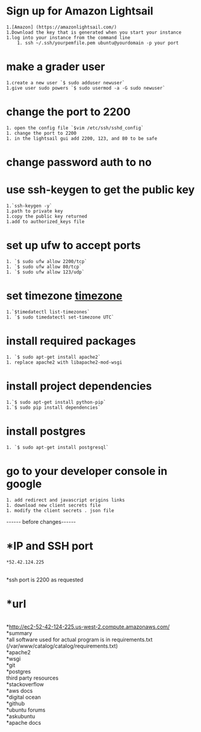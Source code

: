 
#  Sign up for Amazon Lightsail
	1.[Amazon] (https://amazonlightsail.com/)
	1.Download the key that is generated when you start your instance
	1.log into your instance from the command line
		1. ssh ~/.ssh/yourpemfile.pem ubuntu@yourdomain -p your port

#  make a grader user
	1.create a new user `$ sudo adduser newuser`
	1.give user sudo powers `$ sudo usermod -a -G sudo newuser`

#  change the port to 2200
	1. open the config file `$vim /etc/ssh/sshd_config`
	1. change the port to 2200
	1. in the lightsail gui add 2200, 123, and 80 to be safe

#  change password auth to no

#  use ssh-keygen to get the public key
	1.`ssh-keygen -y`
	1.path to private key
	1.copy the public key returned
	1.add to authorized_keys file

#  set up ufw to accept ports
	1. `$ sudo ufw allow 2200/tcp`
	1. `$ sudo ufw allow 80/tcp`
	1. `$ sudo ufw allow 123/udp`


#  set timezone  [timezone](https://forums.aws.amazon.com/thread.jspa?threadID=244253)
	1.`$timedatectl list-timezones`
	1. `$ sudo timedatectl set-timezone UTC`

#  install required packages
	1. `$ sudo apt-get install apache2`
	1. replace apache2 with libapache2-mod-wsgi


#  install project dependencies
	1.`$ sudo apt-get install python-pip`
	1.`$ sudo pip install dependencies`

#  install postgres
	1. `$ sudo apt-get install postgresql`

#  go to your developer console in google
	1. add redirect and javascript origins links
	1. download new client secrets file
	1. modify the client secrets . json file


------ before changes------
#  *IP and SSH port <br>
	*52.42.124.225
<br>*ssh port is 2200 as requested
<br>
#  *url
<br>	*http://ec2-52-42-124-225.us-west-2.compute.amazonaws.com/
<br>*summary
<br>	*all software used for actual program is in requirements.txt (/var/www/catalog/catalog/requirements.txt)
<br>	*apache2
<br>	*wsgi
<br>	*git
<br>	*postgres
<br>third party resources
<br>	*stackoverflow
<br>	*aws docs
<br>	*digital ocean
<br>	*github
<br>	*ubuntu forums
<br>	*askubuntu
<br>	*apache docs